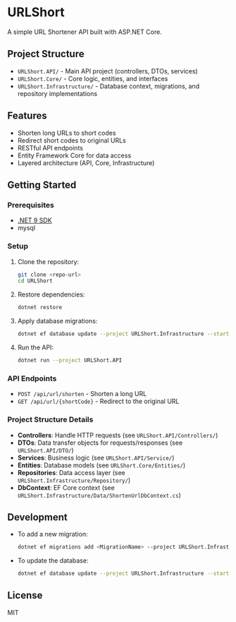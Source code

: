 
# URLShort

A simple URL Shortener API built with ASP.NET Core.

## Project Structure

- `URLShort.API/` - Main API project (controllers, DTOs, services)
- `URLShort.Core/` - Core logic, entities, and interfaces
- `URLShort.Infrastructure/` - Database context, migrations, and repository implementations

## Features
- Shorten long URLs to short codes
- Redirect short codes to original URLs
- RESTful API endpoints
- Entity Framework Core for data access
- Layered architecture (API, Core, Infrastructure)

## Getting Started

### Prerequisites
- [.NET 9 SDK](https://dotnet.microsoft.com/download)
- mysql 

### Setup
1. Clone the repository:
	```bash
	git clone <repo-url>
	cd URLShort
	```
2. Restore dependencies:
	```bash
	dotnet restore
	```
3. Apply database migrations:
	```bash
	dotnet ef database update --project URLShort.Infrastructure --startup-project URLShort.API
	```
4. Run the API:
	```bash
	dotnet run --project URLShort.API
	```

### API Endpoints
- `POST /api/url/shorten` - Shorten a long URL
- `GET /api/url/{shortCode}` - Redirect to the original URL

### Project Structure Details
- **Controllers**: Handle HTTP requests (see `URLShort.API/Controllers/`)
- **DTOs**: Data transfer objects for requests/responses (see `URLShort.API/DTO/`)
- **Services**: Business logic (see `URLShort.API/Service/`)
- **Entities**: Database models (see `URLShort.Core/Entities/`)
- **Repositories**: Data access layer (see `URLShort.Infrastructure/Repository/`)
- **DbContext**: EF Core context (see `URLShort.Infrastructure/Data/ShortenUrlDbContext.cs`)

## Development
- To add a new migration:
  ```bash
  dotnet ef migrations add <MigrationName> --project URLShort.Infrastructure --startup-project URLShort.API
  ```
- To update the database:
  ```bash
  dotnet ef database update --project URLShort.Infrastructure --startup-project URLShort.API
  ```

## License
MIT
